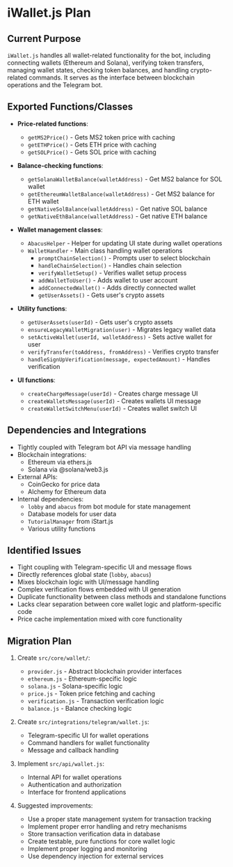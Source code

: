 # iWallet.js Plan

## Current Purpose
`iWallet.js` handles all wallet-related functionality for the bot, including connecting wallets (Ethereum and Solana), verifying token transfers, managing wallet states, checking token balances, and handling crypto-related commands. It serves as the interface between blockchain operations and the Telegram bot.

## Exported Functions/Classes
- **Price-related functions**:
  - `getMS2Price()` - Gets MS2 token price with caching
  - `getETHPrice()` - Gets ETH price with caching
  - `getSOLPrice()` - Gets SOL price with caching
  
- **Balance-checking functions**:
  - `getSolanaWalletBalance(walletAddress)` - Get MS2 balance for SOL wallet
  - `getEthereumWalletBalance(walletAddress)` - Get MS2 balance for ETH wallet
  - `getNativeSolBalance(walletAddress)` - Get native SOL balance
  - `getNativeEthBalance(walletAddress)` - Get native ETH balance

- **Wallet management classes**:
  - `AbacusHelper` - Helper for updating UI state during wallet operations
  - `WalletHandler` - Main class handling wallet operations
    - `promptChainSelection()` - Prompts user to select blockchain
    - `handleChainSelection()` - Handles chain selection
    - `verifyWalletSetup()` - Verifies wallet setup process
    - `addWalletToUser()` - Adds wallet to user account
    - `addConnectedWallet()` - Adds directly connected wallet
    - `getUserAssets()` - Gets user's crypto assets

- **Utility functions**:
  - `getUserAssets(userId)` - Gets user's crypto assets
  - `ensureLegacyWalletMigration(user)` - Migrates legacy wallet data
  - `setActiveWallet(userId, walletAddress)` - Sets active wallet for user
  - `verifyTransfer(toAddress, fromAddress)` - Verifies crypto transfer
  - `handleSignUpVerification(message, expectedAmount)` - Handles verification

- **UI functions**:
  - `createChargeMessage(userId)` - Creates charge message UI
  - `createWalletsMessage(userId)` - Creates wallets UI message
  - `createWalletSwitchMenu(userId)` - Creates wallet switch UI

## Dependencies and Integrations
- Tightly coupled with Telegram bot API via message handling
- Blockchain integrations:
  - Ethereum via ethers.js
  - Solana via @solana/web3.js
- External APIs:
  - CoinGecko for price data
  - Alchemy for Ethereum data
- Internal dependencies:
  - `lobby` and `abacus` from bot module for state management
  - Database models for user data
  - `TutorialManager` from iStart.js
  - Various utility functions

## Identified Issues
- Tight coupling with Telegram-specific UI and message flows
- Directly references global state (`lobby`, `abacus`)
- Mixes blockchain logic with UI/message handling
- Complex verification flows embedded with UI generation
- Duplicate functionality between class methods and standalone functions
- Lacks clear separation between core wallet logic and platform-specific code
- Price cache implementation mixed with core functionality

## Migration Plan
1. Create `src/core/wallet/`:
   - `provider.js` - Abstract blockchain provider interfaces
   - `ethereum.js` - Ethereum-specific logic
   - `solana.js` - Solana-specific logic
   - `price.js` - Token price fetching and caching
   - `verification.js` - Transaction verification logic
   - `balance.js` - Balance checking logic

2. Create `src/integrations/telegram/wallet.js`:
   - Telegram-specific UI for wallet operations
   - Command handlers for wallet functionality
   - Message and callback handling

3. Implement `src/api/wallet.js`:
   - Internal API for wallet operations
   - Authentication and authorization
   - Interface for frontend applications

4. Suggested improvements:
   - Use a proper state management system for transaction tracking
   - Implement proper error handling and retry mechanisms
   - Store transaction verification data in database
   - Create testable, pure functions for core wallet logic
   - Implement proper logging and monitoring
   - Use dependency injection for external services 